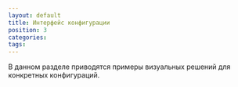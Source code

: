 ```yaml
---
layout: default
title: Интерфейс конфигурации
position: 3
categories: 
tags: 
---
```


В данном разделе приводятся примеры визуальных решений для конкретных конфигураций.

 



 

 

